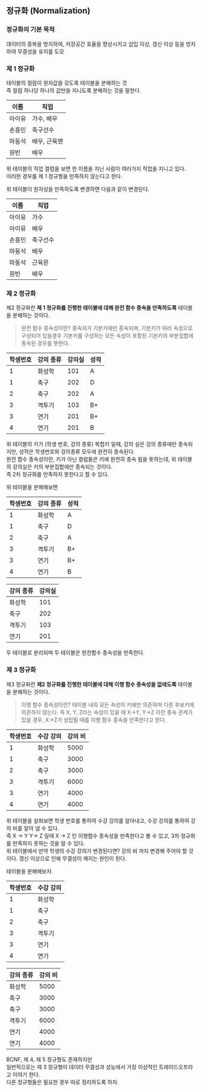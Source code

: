 정규화 (Normalization)
--

### 정규화의 기본 목적 
데이터의 중복을 방지하여, 저장공간 효율을 향상시키고 삽입 이상, 갱신 이상 등을 방지하여 무결성을 유지를 도모  

### 제 1 정규화 
테이블의 컬럼이 원자값을 갖도록 테이블을 분해하는 것   
즉 컬럼 하나당 하나의 값만을 지니도록 분해하는 것을 말한다.  

|이름|직업| 
|---|---| 
|아이유|가수, 배우|
|손흥민| 축구선수|
|마동석|배우, 근육맨|
|원빈| 배우|

위 테이블의 직업 컬럼을 보면 한 이름을 지닌 사람이 여러가지 직업을 지니고 있다.  
이러한 경우를 제 1 정규형을 만족하지 않는다고 한다.  

위 테이블이 원자성을 만족하도록 변경하면 다음과 같이 변경된다.

|이름|직업|
|---|---|
|아이유|가수|
|아이유|배우|
|손흥민|축구선수|
|마동석|배우|
|마동석|근육몬|
|원빈|배우|

### 제 2 정규화
제2 정규화란 **제 1 정규화를 진행한 테이블에 대해 완전 함수 종속을 만족하도록** 테이블을 분해하는 것이다.  

> 완전 함수 종속성이란?
> 종속자가 기본키에만 종속되며, 기본키가 여러 속성으로 구성되어 있을경우 기본키를 구성하는 모든 속성이 포함된 기본키의 부분집합에 종속된 경우를 뜻한다.

|학생번호|강의 종류|강의실|성적| 
|---|---|---|---|
|1|화성학|101|A|
|1|축구|202|D|
|2|축구|202|A|
|3|격투기|103|B+|
|3|연기|201|B+|
|4|연기|201|B|

위 테이블의 키가 (학생 번호, 강의 종류) 복합키 일때, 강의 실은 강의 종류에만 종속되지만, 성적은 학생번호와 강의종류 모두에 완전히   종속된다.  
완전 함수 종속성이란, 키가 아닌 컬럼들은 키에 완전히 종속 됨을 뜻하는데, 위 테이블의 강의실은 키의 부분집합에만 종속되는 것이다.  
즉 2차 정규화를 만족하지 못한다고 할 수 있다.  

  
위 테이블을 분해해보면  

|학생번호|강의 종류|성적|      
|---|---|---|
|1|화성학|A|
|1|축구|D|
|2|축구|A|
|3|격투기|B+|
|3|연기|B+|
|4|연기|B|

|강의 종류|강의실|
|---|---|
|화성학|101|
|축구|202|
|격투기|103|
|연기|201|

두 테이블로 분리되며 두 테이블은 완전함수 종속성을 만족한다.


### 제 3 정규화
제3 정규화란 **제2 정규화를 진행한 테이블에 대해 이행 함수 종속성을 없애도록** 테이블을 분해하는 것이다.

> 이행 함수 종속성이란?
> 테이블 내의 모든 속성이 키에만 의존하며 다른 후보키에 의존하지 않는다. 
> 즉  X, Y, Z라는 속성이 있을 때 X→Y, Y→Z 이란 종속 관계가 있을 경우, X→Z가 성립될 때를 이행 함수 종속을 만족한다고 한다.

|학생번호|수강 강의|강의 비|      
|---|---|---|
|1|화성학|5000|
|1|축구|3000|
|2|축구|3000|
|3|격투기|6000|
|3|연기|4000|
|4|연기|4000|

위 테이블을 살펴보면 학생 번호를 통하여 수강 강의를 알아내고, 수강 강의를 통하여 강의 비를 알아 낼 수 있다.  
즉 X -> Y Y-> Z 일때 X -> Z 인 이행함수 종속성을 만족한다고 볼 수 있고, 3차 정규화를 만족하지 못하는 것을 알 수 있다.  
위 테이블에서 만약 학생의 수강 강의가 변경된다면? 강의 비 까지 변경해 주어야 할 것이다. 갱신 이상으로 인해 무결성이 깨지는 원인이 된다.  

테이블을 분해해보자.

|학생번호|수강 강의|      
|---|---|
|1|화성학|
|1|축구|
|2|축구|
|3|격투기|
|3|연기|
|4|연기|

|강의 종류|강의 비|      
|---|---|
|화성학|5000|
|축구|3000|
|축구|3000|
|격투기|6000|
|연기|4000|
|연기|4000|

BCNF, 제 4, 제 5 정규형도 존재하지만   
일반적으로는 제 3 정규형이 데이터 무결성과 성능에서 가장 이상적인 트레이드오프라고 이야기 한다.    
다른 정규형들은 필요한 경우 따로 정리하도록 하자. 

